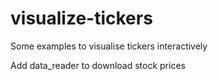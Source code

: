 # visualize-tickers

Some examples to visualise tickers interactively

Add data_reader to download stock prices

